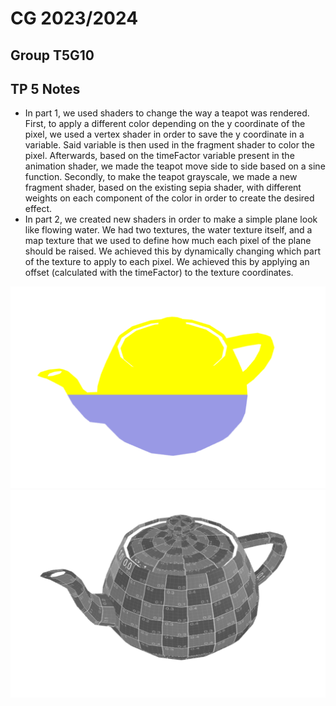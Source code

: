 # CG 2023/2024

## Group T5G10

## TP 5 Notes

- In part 1, we used shaders to change the way a teapot was rendered. First, to apply a different color depending on the y coordinate of the pixel, we used a vertex shader in order to save the y coordinate in a variable. Said variable is then used in the fragment shader to color the pixel. Afterwards, based on the timeFactor variable present in the animation shader, we made the teapot move side to side based on a sine function. Secondly, to make the teapot grayscale, we made a new fragment shader, based on the existing sepia shader, with different weights on each component of the color in order to create the desired effect.
- In part 2, we created new shaders in order to make a simple plane look like flowing water. We had two textures, the water texture itself, and a map texture that we used to define how much each pixel of the plane should be raised. We achieved this by dynamically changing which part of the texture to apply to each pixel. We achieved this by applying an offset (calculated with the timeFactor) to the texture coordinates.

![Screenshot 1](screenshots/cg-t05g10-tp5-1.png)
![Screenshot 2](screenshots/cg-t05g10-tp5-2.png)